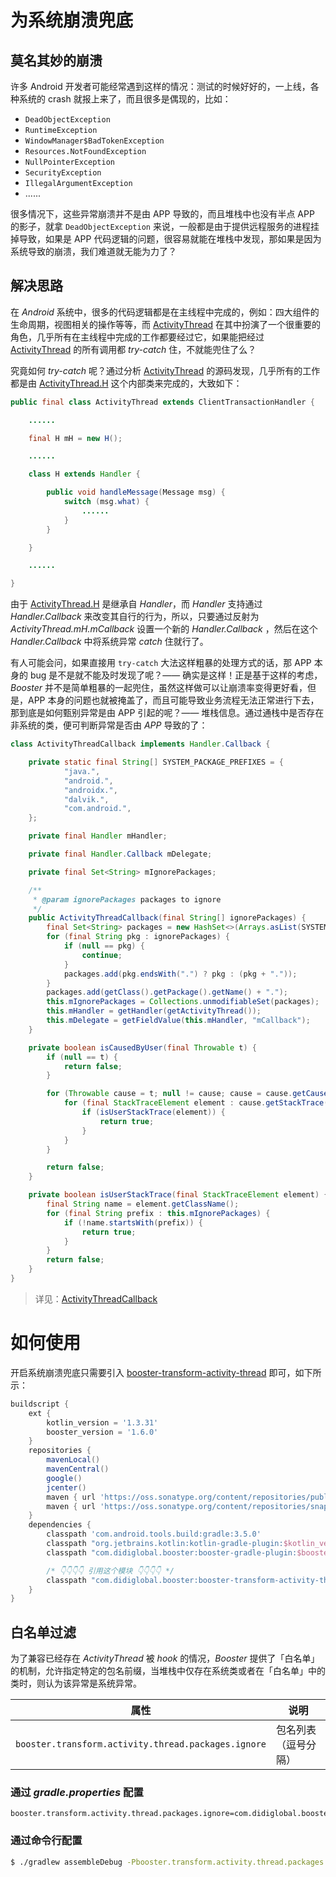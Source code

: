 # 为系统崩溃兜底

## 莫名其妙的崩溃

许多 Android 开发者可能经常遇到这样的情况：测试的时候好好的，一上线，各种系统的 crash 就报上来了，而且很多是偶现的，比如：

- `DeadObjectException`
- `RuntimeException`
- `WindowManager$BadTokenException`
- `Resources.NotFoundException`
- `NullPointerException`
- `SecurityException`
- `IllegalArgumentException`
- ......

很多情况下，这些异常崩溃并不是由 APP 导致的，而且堆栈中也没有半点 APP 的影子，就拿 `DeadObjectException` 来说，一般都是由于提供远程服务的进程挂掉导致，如果是 APP 代码逻辑的问题，很容易就能在堆栈中发现，那如果是因为系统导致的崩溃，我们难道就无能为力了？

## 解决思路

在 *Android* 系统中，很多的代码逻辑都是在主线程中完成的，例如：四大组件的生命周期，视图相关的操作等等，而 [ActivityThread](https://android.googlesource.com/platform/frameworks/base/+/master/core/java/android/app/ActivityThread.java) 在其中扮演了一个很重要的角色，几乎所有在主线程中完成的工作都要经过它，如果能把经过 [ActivityThread](https://android.googlesource.com/platform/frameworks/base/+/master/core/java/android/app/ActivityThread.java) 的所有调用都 *try-catch* 住，不就能兜住了么？

究竟如何 *try-catch* 呢？通过分析 [ActivityThread](https://android.googlesource.com/platform/frameworks/base/+/master/core/java/android/app/ActivityThread.java) 的源码发现，几乎所有的工作都是由 [ActivityThread.H](https://android.googlesource.com/platform/frameworks/base/+/master/core/java/android/app/ActivityThread.java#1764) 这个内部类来完成的，大致如下：

```java
public final class ActivityThread extends ClientTransactionHandler {

    ......

    final H mH = new H();

    ......

    class H extends Handler {

        public void handleMessage(Message msg) {
            switch (msg.what) {
                ......
            }
        }

    }

    ......

}
```

由于 [ActivityThread.H](https://android.googlesource.com/platform/frameworks/base/+/master/core/java/android/app/ActivityThread.java#1764) 是继承自 *Handler*，而 *Handler* 支持通过 *Handler.Callback* 来改变其自行的行为，所以，只要通过反射为 *ActivityThread.mH.mCallback* 设置一个新的 *Handler.Callback* ，然后在这个 *Handler.Callback* 中将系统异常 *catch* 住就行了。

有人可能会问，如果直接用 `try-catch` 大法这样粗暴的处理方式的话，那 APP 本身的 bug 是不是就不能及时发现了呢？—— 确实是这样！正是基于这样的考虑，*Booster* 并不是简单粗暴的一起兜住，虽然这样做可以让崩溃率变得更好看，但是，APP 本身的问题也就被掩盖了，而且可能导致业务流程无法正常进行下去，那到底是如何甄别异常是由 APP 引起的呢？—— 堆栈信息。通过通栈中是否存在非系统的类，便可判断异常是否由 *APP* 导致的了：

```java
class ActivityThreadCallback implements Handler.Callback {

    private static final String[] SYSTEM_PACKAGE_PREFIXES = {
            "java.",
            "android.",
            "androidx.",
            "dalvik.",
            "com.android.",
    };

    private final Handler mHandler;

    private final Handler.Callback mDelegate;

    private final Set<String> mIgnorePackages;

    /**
     * @param ignorePackages packages to ignore
     */
    public ActivityThreadCallback(final String[] ignorePackages) {
        final Set<String> packages = new HashSet<>(Arrays.asList(SYSTEM_PACKAGE_PREFIXES));
        for (final String pkg : ignorePackages) {
            if (null == pkg) {
                continue;
            }
            packages.add(pkg.endsWith(".") ? pkg : (pkg + "."));
        }
        packages.add(getClass().getPackage().getName() + ".");
        this.mIgnorePackages = Collections.unmodifiableSet(packages);
        this.mHandler = getHandler(getActivityThread());
        this.mDelegate = getFieldValue(this.mHandler, "mCallback");
    }

    private boolean isCausedByUser(final Throwable t) {
        if (null == t) {
            return false;
        }

        for (Throwable cause = t; null != cause; cause = cause.getCause()) {
            for (final StackTraceElement element : cause.getStackTrace()) {
                if (isUserStackTrace(element)) {
                    return true;
                }
            }
        }

        return false;
    }

    private boolean isUserStackTrace(final StackTraceElement element) {
        final String name = element.getClassName();
        for (final String prefix : this.mIgnorePackages) {
            if (!name.startsWith(prefix)) {
                return true;
            }
        }
        return false;
    }
}
```

> 详见：[ActivityThreadCallback](https://github.com/didi/booster/blob/master/booster-android-instrument-activity-thread/src/main/java/com/didiglobal/booster/instrument/ActivityThreadCallback.java)

# 如何使用

开启系统崩溃兜底只需要引入 [booster-transform-activity-thread](https://github.com/didi/booster/blob/master/booster-transform-activity-thread) 即可，如下所示：


```groovy
buildscript {
    ext {
        kotlin_version = '1.3.31'
        booster_version = '1.6.0'
    }
    repositories {
        mavenLocal()
        mavenCentral()
        google()
        jcenter()
        maven { url 'https://oss.sonatype.org/content/repositories/public/' }
        maven { url 'https://oss.sonatype.org/content/repositories/snapshots/' }
    }
    dependencies {
        classpath 'com.android.tools.build:gradle:3.5.0'
        classpath "org.jetbrains.kotlin:kotlin-gradle-plugin:$kotlin_version"
        classpath "com.didiglobal.booster:booster-gradle-plugin:$booster_version"

        /* 👇👇👇👇 引用这个模块 👇👇👇👇 */
        classpath "com.didiglobal.booster:booster-transform-activity-thread:$booster_version"
    }
}
```

## 白名单过滤

为了兼容已经存在 *ActivityThread* 被 *hook* 的情况，*Booster* 提供了「白名单」的机制，允许指定特定的包名前缀，当堆栈中仅存在系统类或者在「白名单」中的类时，则认为该异常是系统异常。

| 属性                                                | 说明                |
|-----------------------------------------------------|---------------------|
| `booster.transform.activity.thread.packages.ignore` | 包名列表（逗号分隔）|

### 通过 *gradle.properties* 配置

```properties
booster.transform.activity.thread.packages.ignore=com.didiglobal.booster,io.johnsonlee.booster
```

### 通过命令行配置

```bash
$ ./gradlew assembleDebug -Pbooster.transform.activity.thread.packages.ignore=com.didiglobal.booster,io.johnsonlee.booster
```
